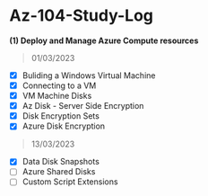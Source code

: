 # Az-104-Study-Log

**(1) Deploy and Manage Azure Compute resources**

> 01/03/2023

- [x] Buliding a Windows Virtual Machine
- [x] Connecting to a VM
- [x] VM Machine Disks
- [x] Az Disk - Server Side Encryption
- [x] Disk Encryption Sets
- [x] Azure Disk Encryption

> 13/03/2023

- [x] Data Disk Snapshots
- [ ] Azure Shared Disks
- [ ] Custom Script Extensions
